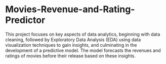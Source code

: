 # Movies-Revenue-and-Rating-Predictor
This project focuses on key aspects of data analytics, beginning with data cleaning, followed by Exploratory Data Analysis (EDA) using data visualization techniques to gain insights, and culminating in the development of a predictive model. The model forecasts the revenues and ratings of movies before their release based on these insights.
